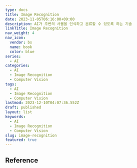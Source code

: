 ```yaml
---
type: docs
title: Image Recognition
date: 2023-11-05T06:16:00+09:00
description: AI가 주변의 사물을 인식하고 분류할 수 있도록 하는 기술
linkTitle: Image Recognition
nav_weight: 4
nav_icon:
  vendor: bs
  name: book
  color: blue
series:
  - AI
categories:
  - AI
  - Image Recognition
  - Computer Vision
tags:
  - AI
  - Image Recognition
  - Computer Vision
lastmod: 2023-12-10T04:07:36.552Z
draft: published
layout: list
keywords:
  - AI
  - Image Recognition
  - Computer Vision
slug: image-recognition
featured: true
---
```


## Reference
